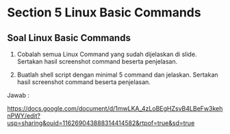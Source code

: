 # Section 5 Linux Basic Commands

## Soal Linux Basic Commands
1.  Cobalah semua Linux Command yang sudah dijelaskan di slide. Sertakan hasil screenshot command beserta penjelasan.

1.  Buatlah shell script dengan minimal 5 command dan jelaskan. Sertakan hasil screenshot command beserta penjelasan.

Jawab :

https://docs.google.com/document/d/1mwLKA_4zLoBEgHZsvB4LBeFw3kehnPWY/edit?usp=sharing&ouid=116269043888314414582&rtpof=true&sd=true
